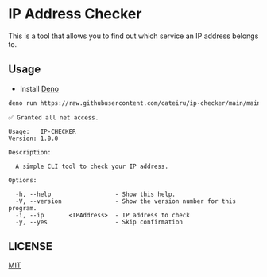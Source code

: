 # IP Address Checker

This is a tool that allows you to find out which service an IP address belongs to.

## Usage

- Install [Deno](https://deno.land/)

```bash
deno run https://raw.githubusercontent.com/cateiru/ip-checker/main/main.ts
```

```text
✅ Granted all net access.

Usage:   IP-CHECKER
Version: 1.0.0

Description:

  A simple CLI tool to check your IP address.

Options:

  -h, --help                  - Show this help.
  -V, --version               - Show the version number for this program.
  -i, --ip       <IPAddress>  - IP address to check
  -y, --yes                   - Skip confirmation
```

## LICENSE

[MIT](./LICENSE)

